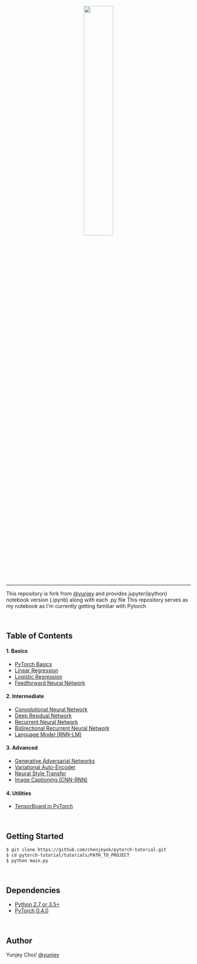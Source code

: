 <p align="center"><img width="40%" src="logo/pytorch_logo_2018.svg" /></p>

--------------------------------------------------------------------------------
This repository is fork from [@yunjey](https://github.com/yunjey/pytorc-tutorial) and provides jupyter(ipython) notebook version (.ipynb) along with each .py file
This repository serves as my notebook as I'm currently getting familiar with Pytorch

<br/>

## Table of Contents

#### 1. Basics
* [PyTorch Basics](https://github.com/chenjeyok/pytorch-tutorial/tree/master/tutorials/01-basics/pytorch_basics/main.py)
* [Linear Regression](https://github.com/chenjeyok/pytorch-tutorial/tree/master/tutorials/01-basics/linear_regression/main.py#L22-L23)
* [Logistic Regression](https://github.com/chenjeyok/pytorch-tutorial/tree/master/tutorials/01-basics/logistic_regression/main.py#L33-L34)
* [Feedforward Neural Network](https://github.com/chenjeyok/pytorch-tutorial/tree/master/tutorials/01-basics/feedforward_neural_network/main.py#L37-L49)

#### 2. Intermediate
* [Convolutional Neural Network](https://github.com/chenjeyok/pytorch-tutorial/tree/master/tutorials/02-intermediate/convolutional_neural_network/main.py#L35-L56)
* [Deep Residual Network](https://github.com/chenjeyok/pytorch-tutorial/tree/master/tutorials/02-intermediate/deep_residual_network/main.py#L76-L113)
* [Recurrent Neural Network](https://github.com/chenjeyok/pytorch-tutorial/tree/master/tutorials/02-intermediate/recurrent_neural_network/main.py#L39-L58)
* [Bidirectional Recurrent Neural Network](https://github.com/chenjeyok/pytorch-tutorial/tree/master/tutorials/02-intermediate/bidirectional_recurrent_neural_network/main.py#L39-L58)
* [Language Model (RNN-LM)](https://github.com/chenjeyok/pytorch-tutorial/tree/master/tutorials/02-intermediate/language_model/main.py#L30-L50)

#### 3. Advanced
* [Generative Adversarial Networks](https://github.com/chenjeyok/pytorch-tutorial/blob/master/tutorials/03-advanced/generative_adversarial_network/main.py#L41-L57)
* [Variational Auto-Encoder](https://github.com/chenjeyok/pytorch-tutorial/blob/master/tutorials/03-advanced/variational_autoencoder/main.py#L38-L65)
* [Neural Style Transfer](https://github.com/chenjeyok/pytorch-tutorial/tree/master/tutorials/03-advanced/neural_style_transfer)
* [Image Captioning (CNN-RNN)](https://github.com/chenjeyok/pytorch-tutorial/tree/master/tutorials/03-advanced/image_captioning)

#### 4. Utilities
* [TensorBoard in PyTorch](https://github.com/chenjeyok/pytorch-tutorial/tree/master/tutorials/04-utils/tensorboard)



<br/>

## Getting Started
```bash
$ git clone https://github.com/chenjeyok/pytorch-tutorial.git
$ cd pytorch-tutorial/tutorials/PATH_TO_PROJECT
$ python main.py
```

<br/>

## Dependencies
* [Python 2.7 or 3.5+](https://www.continuum.io/downloads)
* [PyTorch 0.4.0](http://pytorch.org/)



<br/>


## Author
Yunjey Choi/ [@yunjey](https://github.com/yunjey)
